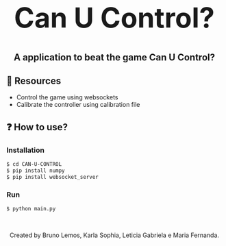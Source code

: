 <h1 align="center" style="font-size: 4rem">
  Can U Control?
</h1>

<h2 align="center">A application to beat the game Can U Control?</h2>

## 🔧 Resources
* Control the game using websockets
* Calibrate the controller using calibration file

## ❓ How to use?

### Installation

```bash
$ cd CAN-U-CONTROL
$ pip install numpy
$ pip install websocket_server
```

### Run

```bash
$ python main.py
```
<br>

<p align="center">
Created by Bruno Lemos, Karla Sophia, Leticia Gabriela e Maria Fernanda.
</p>